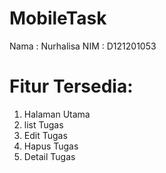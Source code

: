 # MobileTask
Nama : Nurhalisa
NIM : D121201053

# Fitur Tersedia:
1. Halaman Utama
2. list Tugas
3. Edit Tugas
4. Hapus Tugas
5. Detail Tugas


